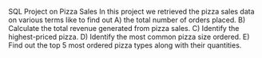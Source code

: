 SQL Project on Pizza Sales
In this project we retrieved the pizza sales data on various terms like to find out 
A) the total number of orders placed.
B) Calculate the total revenue generated from pizza sales.
C) Identify the highest-priced pizza.
D) Identify the most common pizza size ordered.
E) Find out the top 5 most ordered pizza types along with their quantities.
